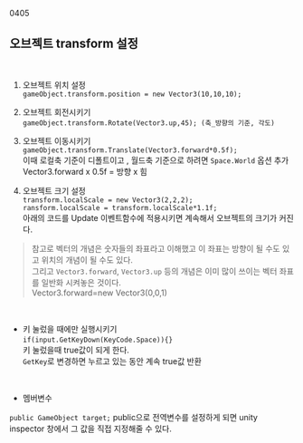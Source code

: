 0405
<br>

## 오브젝트 transform 설정

<br>

1. 오브젝트 위치 설정   
`gameObject.transform.position = new Vector3(10,10,10);`   

2. 오브젝트 회전시키기   
`gameObject.transform.Rotate(Vector3.up,45); (축_방향의 기준, 각도)`   

3. 오브젝트 이동시키기   
`gameObject.transform.Translate(Vector3.forward*0.5f);`   
 이때 로컬축 기준이 디폴트이고 , 월드축 기준으로 하려면 `Space.World` 옵션 추가   
 Vector3.forward x 0.5f = 방향 x 힘   
 
4. 오브젝트 크기 설정   
`transform.localScale = new Vector3(2,2,2);`   
`ransform.localScale = transform.localScale*1.1f;`   
 아래의 코드를 Update 이벤트함수에 적용시키면 계속해서 오브젝트의 크기가 커진다.   

>참고로 벡터의 개념은 숫자들의 좌표라고 이해했고 이 좌표는 방향이 될 수도 있고 위치의 개념이 될 수도 있다. <br>
그리고 `Vector3.forward`, `Vector3.up` 등의 개념은 이미 많이 쓰이는 벡터 좌표를 일반화 시켜놓은 것이다.   
Vector3.forward=new Vector3(0,0,1)

<br>

- 키 눌렀을 때에만 실행시키기   
`if(input.GetKeyDown(KeyCode.Space)){}`    
키 눌렀을때 true값이 되게 한다.   
`GetKey`로 변경하면 누르고 있는 동안 계속 true값 반환   



<br>

- 멤버변수   

`public GameObject target;` public으로 전역변수를 설정하게 되면 unity inspector 창에서 그 값을 직접 지정해줄 수 있다.   
